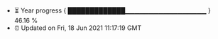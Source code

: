 - ⏳ Year progress { █████████████▁▁▁▁▁▁▁▁▁▁▁▁▁▁▁▁▁ } 46.16 %
- ⏰ Updated on Fri, 18 Jun 2021 11:17:19 GMT

